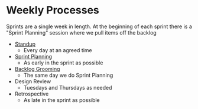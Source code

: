 # Weekly Processes

  Sprints are a single week in length. At the beginning of each sprint there is a "Sprint Planning" session where we pull items off the backlog 

   - [Standup](https://github.com/microsoft/code-with-engineering-playbook/tree/master/stand-ups)
     - Every day at an agreed time
   - [Sprint Planning](https://github.com/microsoft/code-with-engineering-playbook/tree/master/sprint-planning)
     - As early in the sprint as possible
   - [Backlog Grooming](https://github.com/microsoft/code-with-engineering-playbook/tree/master/backlog-management/grooming)
     - The same day we do Sprint Planning
   - Design Review
     - Tuesdays and Thursdays as needed
   - Retrospective
     - As late in the sprint as possible
